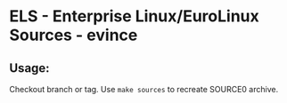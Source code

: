 # ELS - Enterprise Linux/EuroLinux Sources - evince
 
## Usage:
  Checkout branch or tag. Use `make sources` to recreate  SOURCE0 archive.
